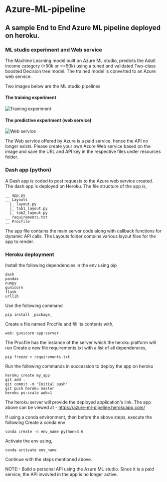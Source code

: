 # Azure-ML-pipeline

## A sample End to End Azure ML pipeline deployed on heroku.

### ML studio experiment and Web service

The Machine Learning model built on Azure ML studio, predicts the Adult income category (>50k or <=50k) using a tuned and validated Two-class boosted Decision tree model. The trained model is converted to an Azure web service.

Two images below are the ML studio pipelines
#### The training experiment
![Training experiment](https://github.com/aishwarya250/Predictive-Machine-Learning-pipeline-with-Azure-ML-Studio/blob/master/Images/training.jpeg)

#### The predictive experiment (web service)
![Web service](https://github.com/aishwarya250/Predictive-Machine-Learning-pipeline-with-Azure-ML-Studio/blob/master/Images/webservice.jpeg)

The Web service offered by Azure is a paid service, hence the API no longer exists. Please create your own Azure Web service based on the image and save the URL and API key in the respective files under resources folder.

### Dash app (python)

A Dash app is coded to post requests to the Azure web service created. The dash app is deployed on Heroku.
The file structure of the app is,

    __ app.py
    __ Layouts
      |_ layout.py
      |_ tab1_layout.py
      |_ tab2_layout.py
    __ requirements.txt
    __ Procfile
    
The app file contains the main server code along with callback functions for dynamic API calls.
The Layouts folder contains various layout files for the app to render.

### Heroku deployment

Install the following dependencies in the env using pip

    dash
    pandas
    numpy
    gunicorn
    flask
    urllib

Use the following command

    pip install _package_
    
Create a file named Procfile and fill its contents with,

    web: gunicorn app:server

The Procfile has the instance of the server which the heroku platform will run
Create a new file requirements.txt with a list of all dependencies,

    pip freeze > requirements.txt
    
Run the following commands in succession to deploy the app on heroku

    heroku create my_app
    git add .
    git commit -m "Initial push"
    git push heroku master
    heroku ps:scale web=1
    
The heroku server will provide the deployed application's link.
The app above can be viewed at - https://azure-ml-pipeline.herokuapp.com/

If using a conda environment, then before the above steps, execute the following
Create a conda env
 
    conda create -n env_name python=3.6
    
Activate the env using,

    conda activate env_name
    
Continue with the steps mentioned above.

NOTE:- Build a personal API using the Azure ML studio. Since it is a paid service, the API invovled in the app is no longer active.
